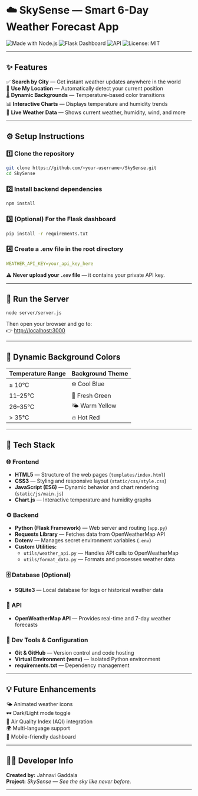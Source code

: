 # ☁️ SkySense — Smart 6-Day Weather Forecast App

![Made with Node.js](https://img.shields.io/badge/Made%20with-Node.js-green?logo=node.js)
![Flask Dashboard](https://img.shields.io/badge/Dashboard-Flask-blue?logo=flask)
![API](https://img.shields.io/badge/API-OpenWeatherMap-orange)
![License: MIT](https://img.shields.io/badge/License-MIT-green)

---

## ✨ Features

✅ **Search by City** — Get instant weather updates anywhere in the world  
📍 **Use My Location** — Automatically detect your current position  
🌡️ **Dynamic Backgrounds** — Temperature-based color transitions  
📊 **Interactive Charts** — Displays temperature and humidity trends  
💨 **Live Weather Data** — Shows current weather, humidity, wind, and more  

---

## ⚙️ Setup Instructions

### 1️⃣ Clone the repository
```bash
git clone https://github.com/<your-username>/SkySense.git
cd SkySense
```

### 2️⃣ Install backend dependencies
```bash
npm install
```

### 3️⃣ (Optional) For the Flask dashboard
```bash
pip install -r requirements.txt
```

### 4️⃣ Create a .env file in the root directory
```yaml
WEATHER_API_KEY=your_api_key_here
```

⚠️ **Never upload your `.env` file** — it contains your private API key.

---

## 🏃 Run the Server
```bash
node server/server.js
```

Then open your browser and go to:  
👉 [http://localhost:3000](http://localhost:3000)

---

## 🌈 Dynamic Background Colors

| Temperature Range | Background Theme |
|-------------------|------------------|
| ≤ 10°C | ❄️ Cool Blue |
| 11–25°C | 🌿 Fresh Green |
| 26–35°C | 🌤️ Warm Yellow |
| > 35°C | 🔥 Hot Red |

---

## 🧠 Tech Stack

### 🌐 Frontend
- **HTML5** — Structure of the web pages (`templates/index.html`)
- **CSS3** — Styling and responsive layout (`static/css/style.css`)
- **JavaScript (ES6)** — Dynamic behavior and chart rendering (`static/js/main.js`)
- **Chart.js** — Interactive temperature and humidity graphs

### ⚙️ Backend
- **Python (Flask Framework)** — Web server and routing (`app.py`)
- **Requests Library** — Fetches data from OpenWeatherMap API
- **Dotenv** — Manages secret environment variables (`.env`)
- **Custom Utilities:**
  - `utils/weather_api.py` — Handles API calls to OpenWeatherMap
  - `utils/format_data.py` — Formats and processes weather data

### 🗄️ Database (Optional)
- **SQLite3** — Local database for logs or historical weather data

### 🧩 API
- **OpenWeatherMap API** — Provides real-time and 7-day weather forecasts

### 🔧 Dev Tools & Configuration
- **Git & GitHub** — Version control and code hosting
- **Virtual Environment (venv)** — Isolated Python environment
- **requirements.txt** — Dependency management 

---

## 💡 Future Enhancements

🌤️ Animated weather icons  
🕶️ Dark/Light mode toggle  
💨 Air Quality Index (AQI) integration  
🌍 Multi-language support  
📱 Mobile-friendly dashboard  

---

## 👩‍💻 Developer Info

**Created by:** Jahnavi Gaddala  
**Project:** *SkySense — See the sky like never before.*

---

